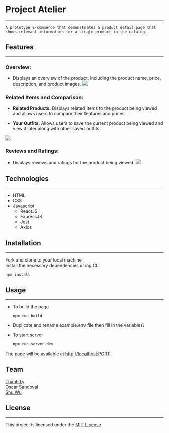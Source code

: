 # Project Atelier
---
    A prototype E-commerce that demonstrates a product detail page that shows relevant information for a single product in the catalog.

## Features
___
  ### Overview:
  * Displays an overview of the product, including the product name, price, description, and product images.
![](http://g.recordit.co/Ep1iiA2CYk.gif)

  ### Related Items and Comparison:
  * **Related Products:** Displays related items to the product being viewed and allows users to compare their features and prices.

  * **Your Outfits:** Allows users to save the current product being viewed and view it later along with other saved outfits.

![](http://g.recordit.co/TfhO86giLL.gif)

  ### Reviews and Ratings:
  * Displays reviews and ratings for the product being viewed.
![](http://g.recordit.co/PgjbyxRNRc.gif)

## Technologies
---
* HTML
* CSS
* Javascript
  * ReactJS
  * ExpressJS
  * Jest
  * Axios

## Installation
---
Fork and clone to your local machine\
Install the necessary dependencies using CLI
```
npm install
```

## Usage
---
* To build the page
    ```
    npm run build
    ```
* Duplicate and rename example.env file then fill in the variables\

* To start server
    ```
    npm run server-dev
    ```


The page will be available at [http://localhost:PORT]()

## Team
[Thanh Ly](https://github.com/thanhgly)\
[Oscar Sandoval](https://github.com/Pawpee0)\
[Shu Wu](https://github.com/swu1747)
## License
---
This project is licensed under the [MIT License](https://opensource.org/license/mit/)
